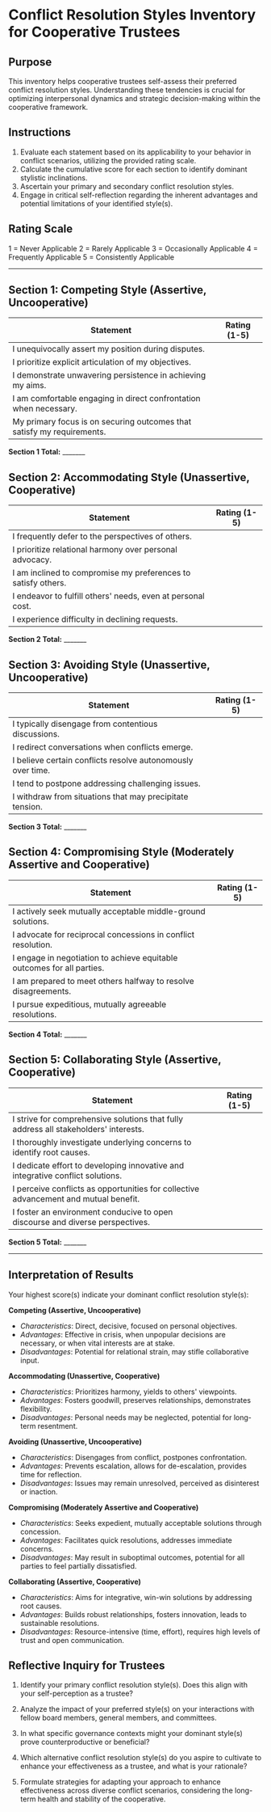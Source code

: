 # Conflict Resolution Styles Inventory for Cooperative Trustees

## Purpose
This inventory helps cooperative trustees self-assess their preferred conflict resolution styles. Understanding these tendencies is crucial for optimizing interpersonal dynamics and strategic decision-making within the cooperative framework.

## Instructions
1.  Evaluate each statement based on its applicability to your behavior in conflict scenarios, utilizing the provided rating scale.
2.  Calculate the cumulative score for each section to identify dominant stylistic inclinations.
3.  Ascertain your primary and secondary conflict resolution styles.
4.  Engage in critical self-reflection regarding the inherent advantages and potential limitations of your identified style(s).

## Rating Scale
1 = Never Applicable
2 = Rarely Applicable
3 = Occasionally Applicable
4 = Frequently Applicable
5 = Consistently Applicable

---

## Section 1: Competing Style (Assertive, Uncooperative)

| Statement | Rating (1-5) |
|-----------|--------------|
| I unequivocally assert my position during disputes. | |
| I prioritize explicit articulation of my objectives. | |
| I demonstrate unwavering persistence in achieving my aims. | |
| I am comfortable engaging in direct confrontation when necessary. | |
| My primary focus is on securing outcomes that satisfy my requirements. | |

**Section 1 Total:** _______

## Section 2: Accommodating Style (Unassertive, Cooperative)

| Statement | Rating (1-5) |
|-----------|--------------|
| I frequently defer to the perspectives of others. | |
| I prioritize relational harmony over personal advocacy. | |
| I am inclined to compromise my preferences to satisfy others. | |
| I endeavor to fulfill others' needs, even at personal cost. | |
| I experience difficulty in declining requests. | |

**Section 2 Total:** _______

## Section 3: Avoiding Style (Unassertive, Uncooperative)

| Statement | Rating (1-5) |
|-----------|--------------|
| I typically disengage from contentious discussions. | |
| I redirect conversations when conflicts emerge. | |
| I believe certain conflicts resolve autonomously over time. | |
| I tend to postpone addressing challenging issues. | |
| I withdraw from situations that may precipitate tension. | |

**Section 3 Total:** _______

## Section 4: Compromising Style (Moderately Assertive and Cooperative)

| Statement | Rating (1-5) |
|-----------|--------------|
| I actively seek mutually acceptable middle-ground solutions. | |
| I advocate for reciprocal concessions in conflict resolution. | |
| I engage in negotiation to achieve equitable outcomes for all parties. | |
| I am prepared to meet others halfway to resolve disagreements. | |
| I pursue expeditious, mutually agreeable resolutions. | |

**Section 4 Total:** _______

## Section 5: Collaborating Style (Assertive, Cooperative)

| Statement | Rating (1-5) |
|-----------|--------------|
| I strive for comprehensive solutions that fully address all stakeholders' interests. | |
| I thoroughly investigate underlying concerns to identify root causes. | |
| I dedicate effort to developing innovative and integrative conflict solutions. | |
| I perceive conflicts as opportunities for collective advancement and mutual benefit. | |
| I foster an environment conducive to open discourse and diverse perspectives. | |

**Section 5 Total:** _______

---

## Interpretation of Results

Your highest score(s) indicate your dominant conflict resolution style(s):

**Competing (Assertive, Uncooperative)**
-   *Characteristics*: Direct, decisive, focused on personal objectives.
-   *Advantages*: Effective in crisis, when unpopular decisions are necessary, or when vital interests are at stake.
-   *Disadvantages*: Potential for relational strain, may stifle collaborative input.

**Accommodating (Unassertive, Cooperative)**
-   *Characteristics*: Prioritizes harmony, yields to others' viewpoints.
-   *Advantages*: Fosters goodwill, preserves relationships, demonstrates flexibility.
-   *Disadvantages*: Personal needs may be neglected, potential for long-term resentment.

**Avoiding (Unassertive, Uncooperative)**
-   *Characteristics*: Disengages from conflict, postpones confrontation.
-   *Advantages*: Prevents escalation, allows for de-escalation, provides time for reflection.
-   *Disadvantages*: Issues may remain unresolved, perceived as disinterest or inaction.

**Compromising (Moderately Assertive and Cooperative)**
-   *Characteristics*: Seeks expedient, mutually acceptable solutions through concession.
-   *Advantages*: Facilitates quick resolutions, addresses immediate concerns.
-   *Disadvantages*: May result in suboptimal outcomes, potential for all parties to feel partially dissatisfied.

**Collaborating (Assertive, Cooperative)**
-   *Characteristics*: Aims for integrative, win-win solutions by addressing root causes.
-   *Advantages*: Builds robust relationships, fosters innovation, leads to sustainable resolutions.
-   *Disadvantages*: Resource-intensive (time, effort), requires high levels of trust and open communication.

## Reflective Inquiry for Trustees

1.  Identify your primary conflict resolution style(s). Does this align with your self-perception as a trustee?

2.  Analyze the impact of your preferred style(s) on your interactions with fellow board members, general members, and committees.

3.  In what specific governance contexts might your dominant style(s) prove counterproductive or beneficial?

4.  Which alternative conflict resolution style(s) do you aspire to cultivate to enhance your effectiveness as a trustee, and what is your rationale?

5.  Formulate strategies for adapting your approach to enhance effectiveness across diverse conflict scenarios, considering the long-term health and stability of the cooperative.


